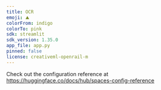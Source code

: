 ```yaml
---
title: OCR
emoji: ⛰️
colorFrom: indigo
colorTo: pink
sdk: streamlit
sdk_version: 1.35.0
app_file: app.py
pinned: false
license: creativeml-openrail-m
---
```


Check out the configuration reference at https://huggingface.co/docs/hub/spaces-config-reference